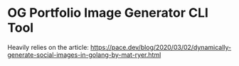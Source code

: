 # OG Portfolio Image Generator CLI Tool

Heavily relies on the article:
https://pace.dev/blog/2020/03/02/dynamically-generate-social-images-in-golang-by-mat-ryer.html